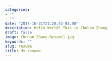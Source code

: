 ```yaml
---
categories:
- ""
- ""
date: "2017-10-31T21:28:43-05:00"
description: Hello World! This is Chuhan Zhang
draft: false
image: Chuhan Zhang-Resume1.jpg
keywords: ""
slug: resume
title: My resume
---
```



